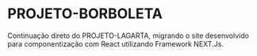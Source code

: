 # PROJETO-BORBOLETA
Continuação direto do PROJETO-LAGARTA, migrando o site desenvolvido para componentização com React utilizando Framework NEXT.Js.
